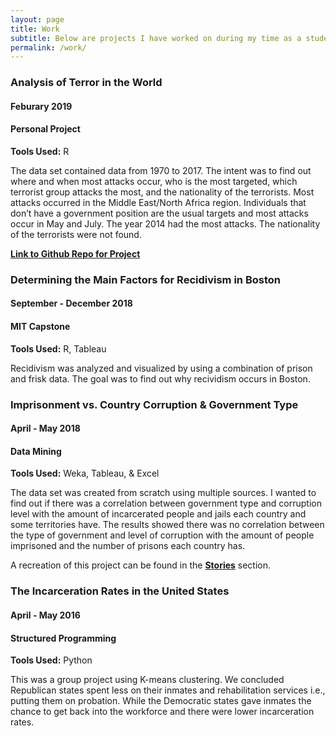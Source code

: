 ```yaml
---
layout: page
title: Work
subtitle: Below are projects I have worked on during my time as a student and projects that were not related to my studies.
permalink: /work/
---
```


### Analysis of Terror in the World
#### Feburary 2019 
#### Personal Project
**Tools Used:**  R
 
The data set contained data from 1970 to 2017. The intent was to find out where and when most attacks occur, who is the most targeted, which terrorist group attacks the most, and the nationality of the terrorists. Most attacks occurred in the Middle East/North Africa region. Individuals that don’t have a government position are the usual targets and most attacks occur in May and July. The year 2014 had the most attacks. The nationality of the terrorists were not found.

[**Link to Github Repo for Project**](https://github.com/aylinko/globalterrorism)


### Determining the Main Factors for Recidivism in Boston
#### September - December 2018 
#### MIT Capstone 
**Tools Used:**  R, Tableau 

Recidivism was analyzed and visualized by using a combination of prison and frisk data. The goal was to find out why recividism occurs    in Boston.

 
### **Imprisonment vs. Country Corruption & Government Type**
#### April - May 2018
#### Data Mining 
**Tools Used:**  Weka, Tableau, & Excel 

The data set was created from scratch using multiple sources. I wanted to find out if there was a correlation between government type and corruption level with the amount of incarcerated people and jails each country and some territories have. The results showed there was no correlation between the type of government and level of corruption with the amount of people imprisoned and the number of prisons each country has.  
  
A recreation of this project can be found in the [**Stories**](https://aylinko.github.io/2019-01-23-icg/) section.  

 
### **The Incarceration Rates in the United States** 
#### April - May 2016 
#### Structured Programming 
**Tools Used:**  Python 

This was a group project using K-means clustering. We concluded Republican states spent less on their inmates and rehabilitation services i.e., putting them on probation. While the Democratic states gave inmates the chance to get back into the workforce and there were lower incarceration rates.

